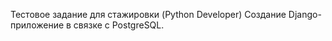 Тестовое задание для стажировки (Python Developer)
Создание Django-приложение в связке с PostgreSQL. 
